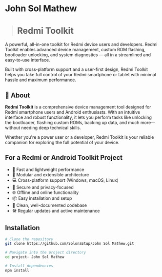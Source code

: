 # John Sol Mathew

># Redmi Toolkit

A powerful, all-in-one toolkit for Redmi device users and developers. Redmi Toolkit enables advanced device management, custom ROM flashing, bootloader unlocking, and system diagnostics — all in a streamlined and easy-to-use interface.

Built with cross-platform support and a user-first design, Redmi Toolkit helps you take full control of your Redmi smartphone or tablet with minimal hassle and maximum performance.
## 📖 About

**Redmi Toolkit** is a comprehensive device management tool designed for Redmi smartphone users and Android enthusiasts. With an intuitive interface and robust functionality, it lets you perform tasks like unlocking the bootloader, flashing custom ROMs, backing up data, and much more—without needing deep technical skills.

Whether you're a power user or a developer, Redmi Toolkit is your reliable companion for exploring the full potential of your device.


## For a Redmi or Android Toolkit Project

- 🚀 Fast and lightweight performance
- 🧩 Modular and extensible architecture
- 💻 Cross-platform support (Windows, macOS, Linux)
- 🔐 Secure and privacy-focused
- 🌐 Offline and online functionality
- 📦 Easy installation and setup
- 📄 Clean, well-documented codebase
- 🛠 Regular updates and active maintenance

## Installation

```bash
# Clone the repository
git clone https://github.com/SolonaStup/John Sol Mathew.git

# Navigate into the project directory
cd project- John Sol Mathew

# Install dependencies
npm install
